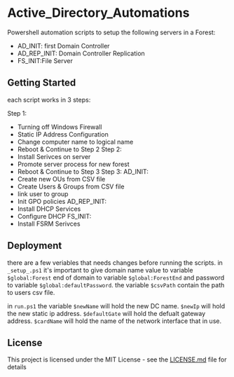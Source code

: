 # Active_Directory_Automations

Powershell automation scripts to setup the following servers in a Forest:
- AD_INIT: first Domain Controller
- AD_REP_INIT: Domain Controller Replication 
- FS_INIT:File Server

## Getting Started

each script works in 3 steps:

Step 1:
* Turning off Windows Firewall
* Static IP Address Configuration
* Change computer name to logical name 
* Reboot & Continue to Step 2
Step 2:
* Install  Serivces on server
* Promote server process for new forest 
* Reboot & Continue to Step 3
Step 3:
AD_INIT:
* Create new OUs from CSV file 
* Create Users & Groups from CSV file 
* link user to group 
* Init GPO policies 
AD_REP_INIT:
* Install DHCP Services
* Configure DHCP
FS_INIT:
* Install FSRM Serivces
            
## Deployment

there are a few veriables that needs changes before running the scripts.
in `_setup_.ps1` it's important to give domain name value to variable ```$global:Forest``` 
end of domain to variable ```$global:ForestEnd``` and password to variable ```$global:defaultPassword```.
the variable ```$csvPath``` contain the path to users csv file.

in `run.ps1` the variable ```$newName``` will hold the new DC name.
```$newIp``` will hold the new static ip address.
```$defaultGate``` will hold the defualt gateway address.
```$cardName``` will hold the name of the network interface that in use.

## License

This project is licensed under the MIT License - see the [LICENSE.md](LICENSE.md) file for details
